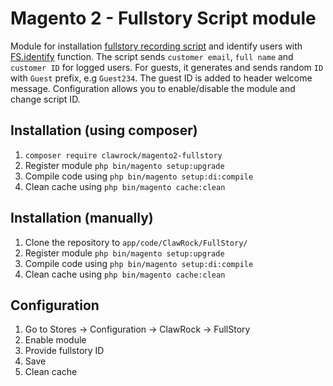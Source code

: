 # Magento 2 - Fullstory Script module
Module for installation [fullstory recording script](https://help.fullstory.com/using/recording-snippet?target=_blank) and identify users with [FS.identify](https://help.fullstory.com/develop-js/identify?target=_blank) function. 
The script sends `customer email`, `full name` and `customer ID` for logged users. 
For guests, it generates and sends random `ID` with `Guest` prefix, e.g `Guest234`. 
The guest ID is added to header welcome message.
Configuration allows you to enable/disable the module and change script ID. 

## Installation (using composer)
1. `composer require clawrock/magento2-fullstory`
2. Register module `php bin/magento setup:upgrade`
3. Compile code using `php bin/magento setup:di:compile`
4. Clean cache using `php bin/magento cache:clean`

## Installation (manually)
1. Clone the repository to `app/code/ClawRock/FullStory/`
2. Register module `php bin/magento setup:upgrade`
3. Compile code using `php bin/magento setup:di:compile`
4. Clean cache using `php bin/magento cache:clean`

## Configuration
1. Go to Stores -> Configuration -> ClawRock -> FullStory
2. Enable module
3. Provide fullstory ID
4. Save
5. Clean cache